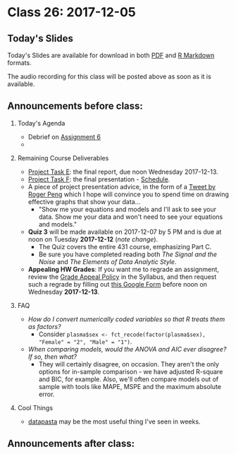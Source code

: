 # Class 26: 2017-12-05

## Today's Slides

Today's Slides are available for download in both [PDF](https://github.com/THOMASELOVE/431slides/blob/master/class_26/431_2017_class-26-slides.pdf) and [R Markdown](https://github.com/THOMASELOVE/431slides/blob/master/class_26/431_2017_class-26-slides.Rmd) formats. 

The audio recording for this class will be posted above as soon as it is available.

## Announcements before class:

1. Today's Agenda
    - Debrief on [Assignment 6](https://github.com/THOMASELOVE/431homework/blob/master/431-2017_assignment-6.md)
    - 

2. Remaining Course Deliverables
    - [Project Task E](https://github.com/THOMASELOVE/431project/tree/master/TaskE): the final report, due noon Wednesday 2017-12-13.
    - [Project Task F](https://github.com/THOMASELOVE/431project/tree/master/TaskF): the final presentation - [Schedule](https://github.com/THOMASELOVE/431project/blob/master/TaskF/SCHEDULE.md).
    - A piece of project presentation advice, in the form of a [Tweet by Roger Peng](https://twitter.com/rdpeng/status/937460535540383744) which I hope will convince you to spend time on drawing effective graphs that show your data...
        - "Show me your equations and models and I'll ask to see your data. Show me your data and won't need to see your equations and models."
    - **Quiz 3** will be made available on 2017-12-07 by 5 PM and is due at noon on Tuesday **2017-12-12** (*note change*). 
        - The Quiz covers the entire 431 course, emphasizing Part C.
        - Be sure you have completed reading both *The Signal and the Noise* and *The Elements of Data Analytic Style*.
    - **Appealing HW Grades**: If you want me to regrade an assignment, review the [Grade Appeal Policy](https://thomaselove.github.io/431syllabus/general-course-policies.html#grade-appeal-policy---wait-until-december) in the Syllabus, and then request such a regrade by filling out [this Google Form](https://goo.gl/forms/v5zBIuGnrLkbiuXU2) before noon on Wednesday **2017-12-13**.

4. FAQ
    - *How do I convert numerically coded variables so that R treats them as factors?*
        - Consider `plasma$sex <- fct_recode(factor(plasma$sex), "Female" = "2", "Male" = "1")`.
    - *When comparing models, would the ANOVA and AIC ever disagree? If so, then what?*
        - They will certainly disagree, on occasion. They aren't the only options for in-sample comparison - we have adjusted R-square and BIC, for example. Also, we'll often compare models out of sample with tools like MAPE, MSPE and the maximum absolute error.

5. Cool Things 
    - [datapasta](https://github.com/MilesMcBain/datapasta) may be the most useful thing I've seen in weeks. 

## Announcements after class:
 
